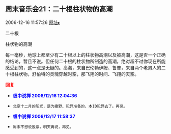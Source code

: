 ## 周末音乐会21：二十根柱状物的高潮
2006-12-16 11:57:26
[原址▸](http://www.fxgan.com/chan_time/2006_07_12/406.htm)


二十根

柱状物的高潮

每一毫秒，地球上都至少有二十根以上的柱状物高潮以及被高潮，这是否一个正确的结论，暂且不说。但任何二十根的柱状物所制造的高潮，绝对超不过你现在所能感受到的，这一点是无疑的。高潮，来自巴伦勃伊姆、鲁普，来自两个老男人的二十根柱状物，舒伯特的灵魂穿越时空，那飞翔的时间、飞翔的天空。




**<font color='red'>回复</font>**


- **<font color='blue'>缠中说禅 2006/12/16 12:04:36</font>**
- ```
  北京十二月的阳光，是为撒野、犯罪准备的，本ID犯罪去了。再见。
  ```
- **<font color='blue'>缠中说禅 2006/12/17 11:58:37</font>**
- ```
  周末不想说股票，明天再说，再见。
  ```
